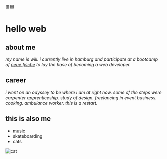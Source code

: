 🟥:blue_square:
# hello web

## about me
_my name is will. i currently live in hamburg and participate at a bootcamp of [neue fische](https://neufische.de) to lay the base of becoming a web developer._

## career

_i went on an odyssey to be where i am at right now. some of the steps were carpenter apprenticeship. study of design. freelancing in event business. cooking. ambulance worker. this is a restart._  

## this is also me

- [music](https://ryloth.bandcamp.com)
- skateboarding
- cats

![cat](https://media.giphy.com/media/mlvseq9yvZhba/giphy.gif)


